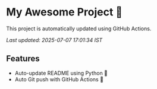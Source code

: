 # My Awesome Project 🚀

This project is automatically updated using GitHub Actions.

_Last updated: 2025-07-07 17:01:34 IST_

## Features
- Auto-update README using Python 🐍
- Auto Git push with GitHub Actions 🤖
